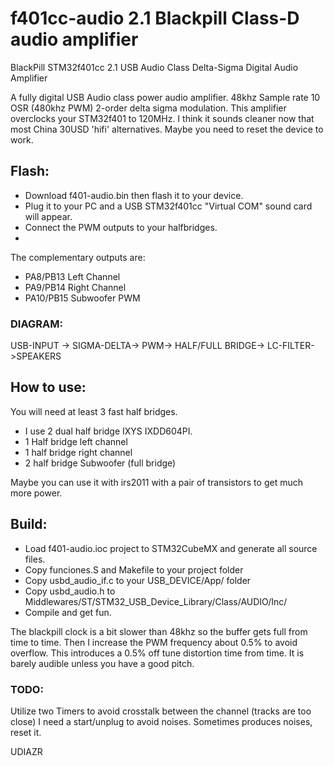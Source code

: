 # f401cc-audio 2.1 Blackpill Class-D audio amplifier

BlackPill STM32f401cc 2.1 USB Audio Class Delta-Sigma Digital Audio Amplifier

A fully digital USB Audio class power audio amplifier.
48khz Sample rate 10 OSR (480khz PWM) 2-order delta sigma modulation.
This amplifier overclocks your STM32f401 to 120MHz. 
I think it sounds cleaner now that most China 30USD 'hifi'  alternatives.
Maybe you need to reset the device to work.

## Flash:
- Download f401-audio.bin then flash it to your device.
- Plug it to your PC and a USB STM32f401cc "Virtual COM" sound card  will appear.
- Connect the PWM outputs to your halfbridges.
- 
The complementary outputs are:
- PA8/PB13 Left Channel 
- PA9/PB14 Right Channel 
- PA10/PB15 Subwoofer PWM



### DIAGRAM:
USB-INPUT -> SIGMA-DELTA-> PWM-> HALF/FULL BRIDGE-> LC-FILTER->SPEAKERS





## How to use:
You will need at least 3 fast half bridges.

- I use 2 dual half bridge IXYS IXDD604PI.  
- 1 Half bridge left channel
- 1 half bridge right channel
- 2 half bridge Subwoofer  (full bridge)

Maybe you can use it with irs2011 with a pair of transistors to get much more power.



## Build:
- Load f401-audio.ioc project to STM32CubeMX and generate all source files.
- Copy funciones.S and Makefile to your project folder
- Copy usbd_audio_if.c to your USB_DEVICE/App/ folder
- Copy usbd_audio.h to Middlewares/ST/STM32_USB_Device_Library/Class/AUDIO/Inc/
- Compile and get fun.

The blackpill clock is a bit slower than 48khz so the buffer gets full from time to time.
Then I increase the PWM frequency about 0.5% to avoid overflow.
This introduces a 0.5% off tune distortion time from time.
It is barely audible unless you have a good pitch.

### TODO:

Utilize two Timers to avoid crosstalk between the channel (tracks are too close)
I need a start/unplug to avoid noises.
Sometimes produces noises, reset it.


UDIAZR
